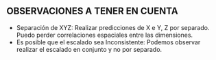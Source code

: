 ## OBSERVACIONES A TENER EN CUENTA 
* Separación de XYZ: Realizar predicciones de X e Y, Z por separado. Puedo perder correlaciones espaciales entre las dimensiones.
* Es posible que el escalado sea Inconsistente: Podemos observar realizar el escalado en conjunto y no por separado.